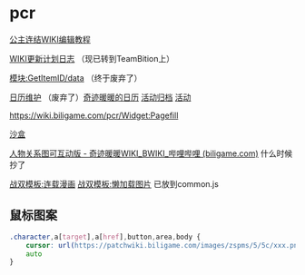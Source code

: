 # pcr

[公主连结WIKI编辑教程](https://wiki.biligame.com/pcr/%E5%85%AC%E4%B8%BB%E8%BF%9E%E7%BB%93WIKI%E7%BC%96%E8%BE%91%E6%95%99%E7%A8%8B) 

[WIKI更新计划日志](https://wiki.biligame.com/pcr/WIKI%E6%9B%B4%E6%96%B0%E8%AE%A1%E5%88%92%E6%97%A5%E5%BF%97) （现已转到TeamBition上）

[模块:GetItemID/data](https://wiki.biligame.com/pcr/%E6%A8%A1%E5%9D%97:GetItemID/data) （终于废弃了）

[日历维护](https://wiki.biligame.com/pcr/MediaWiki:EventCalendar.js) （废弃了）[奇迹暖暖的日历](https://wiki.biligame.com/qjnn/%E6%97%A5%E5%8E%86) [活动归档](https://wiki.biligame.com/pcr/%E6%B4%BB%E5%8A%A8%E5%BD%92%E6%A1%A3) [活动](https://wiki.biligame.com/pcr/index.php?curid=2859) 

https://wiki.biligame.com/pcr/Widget:Pagefill

[沙盒](https://wiki.biligame.com/pcr/沙盒) 

[人物关系图可互动版 - 奇迹暖暖WIKI_BWIKI_哔哩哔哩 (biligame.com)](https://wiki.biligame.com/qjnn/人物关系图可互动版) 什么时候抄了

[战双模板:连载漫画](https://wiki.biligame.com/zspms/%E6%A8%A1%E6%9D%BF:%E8%BF%9E%E8%BD%BD%E6%BC%AB%E7%94%BB) [战双模板:懒加载图片](https://wiki.biligame.com/zspms/%E6%A8%A1%E6%9D%BF:%E6%87%92%E5%8A%A0%E8%BD%BD%E5%9B%BE%E7%89%87) 已放到common.js

## 鼠标图案

```css
.character,a[target],a[href],button,area,body {
    cursor: url(https://patchwiki.biligame.com/images/zspms/5/5c/xxx.png),    
    auto
}
```

